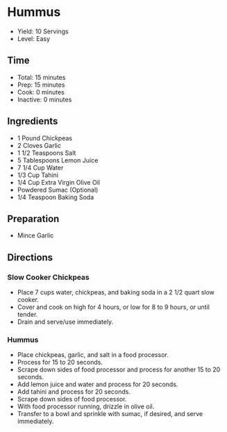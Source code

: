 # Hummus

* Yield: 10 Servings
* Level: Easy

## Time

* Total: 15 minutes
* Prep: 15 minutes
* Cook: 0 minutes
* Inactive: 0 minutes

## Ingredients

* 1 Pound Chickpeas
* 2 Cloves Garlic
* 1 1/2 Teaspoons Salt
* 5 Tablespoons Lemon Juice
* 7 1/4 Cup Water
* 1/3 Cup Tahini
* 1/4 Cup Extra Virgin Olive Oil
* Powdered Sumac (Optional)
* 1/4 Teaspoon Baking Soda

## Preparation

* Mince Garlic

## Directions

### Slow Cooker Chickpeas

* Place 7 cups water, chickpeas, and baking soda in a 2 1/2 quart slow cooker.
* Cover and cook on high for 4 hours, or low for 8 to 9 hours, or until tender.
* Drain and serve/use immediately.

### Hummus

* Place chickpeas, garlic, and salt in a food processor.
* Process for 15 to 20 seconds.
* Scrape down sides of food processor and process for another 15 to 20 seconds.
* Add lemon juice and water and process for 20 seconds.
* Add tahini and process for 20 seconds.
* Scrape down sides of food processor.
* With food processor running, drizzle in olive oil.
* Transfer to a bowl and sprinkle with sumac, if desired, and serve immediately.